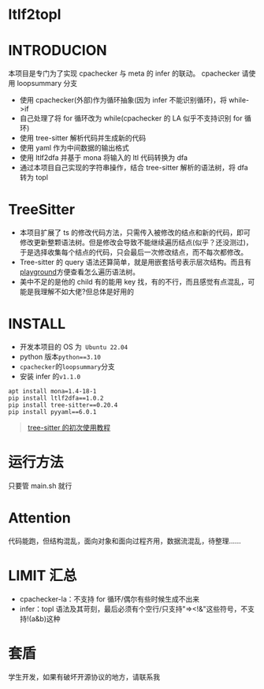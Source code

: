 # ltlf2topl

# INTRODUCION

本项目是专门为了实现 cpachecker 与 meta 的 infer 的联动。
cpachecker 请使用 loopsummary 分支

- 使用 cpachecker(外部)作为循环抽象(因为 infer 不能识别循环)，将 while->if
- 自己处理了将 for 循环改为 while(cpachecker 的 LA 似乎不支持识别 for 循环)
- 使用 tree-sitter 解析代码并生成新的代码
- 使用 yaml 作为中间数据的输出格式
- 使用 ltlf2dfa 并基于 mona 将输入的 ltl 代码转换为 dfa
- 通过本项目自己实现的字符串操作，结合 tree-sitter 解析的语法树，将 dfa 转为 topl

# TreeSitter

- 本项目扩展了 ts 的修改代码方法，只需传入被修改的结点和新的代码，即可修改更新整颗语法树。但是修改会导致不能继续遍历结点(似乎？还没测过)，于是选择收集每个结点的代码，只会最后一次修改结点，而不每次都修改。
- Tree-sitter 的 query 语法还算简单，就是用嵌套括号表示层次结构。而且有<a href="https://tree-sitter.github.io/tree-sitter/playground">playground</a>方便查看怎么遍历语法树。
- 美中不足的是他的 child 有的能用 key 找，有的不行，而且感觉有点混乱，可能是我理解不如大佬?但总体是好用的

# INSTALL

- 开发本项目的 OS 为` Ubuntu 22.04`
- python 版本`python==3.10`
- `cpachecker`的`loopsummary`分支
- 安装 infer 的`v1.1.0`

```shell
apt install mona=1.4-18-1
pip install ltlf2dfa==1.0.2
pip install tree-sitter==0.20.4
pip install pyyaml==6.0.1
```

> <a href="https://blog.csdn.net/sluck_0430/article/details/134194493?ops_request_misc=&request_id=&biz_id=102&utm_term=treesitter%E6%95%99%E7%A8%8B&utm_medium=distribute.pc_search_result.none-task-blog-2~all~sobaiduweb~default-0-134194493.142^v96^pc_search_result_base9&spm=1018.2226.3001.4187">tree-sitter 的初次使用教程</a>

# 运行方法

只要管 main.sh 就行

# Attention

代码能跑，但结构混乱，面向对象和面向过程齐用，数据流混乱，待整理......

# LIMIT 汇总

- cpachecker-la：不支持 for 循环/偶尔有些时候生成不出来
- infer：topl 语法及其苛刻，最后必须有个空行/只支持"=><!&"这些符号，不支持!(a&b)这种

# 套盾

学生开发，如果有破坏开源协议的地方，请联系我
